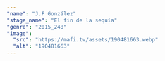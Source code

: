 ```yaml
---
"name": "J.F González"
"stage_name": "El fin de la sequía"
"genre": "2015_248"
"image":
  "src": "https://mafi.tv/assets/190481663.webp"
  "alt": "190481663"
---
```

